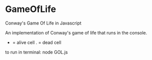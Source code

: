 # GameOfLife
Conway's Game Of Life in Javascript

An implementation of Conway's game of life that runs in the console.

* = alive cell
. = dead cell

to run in terminal:
node GOL.js
